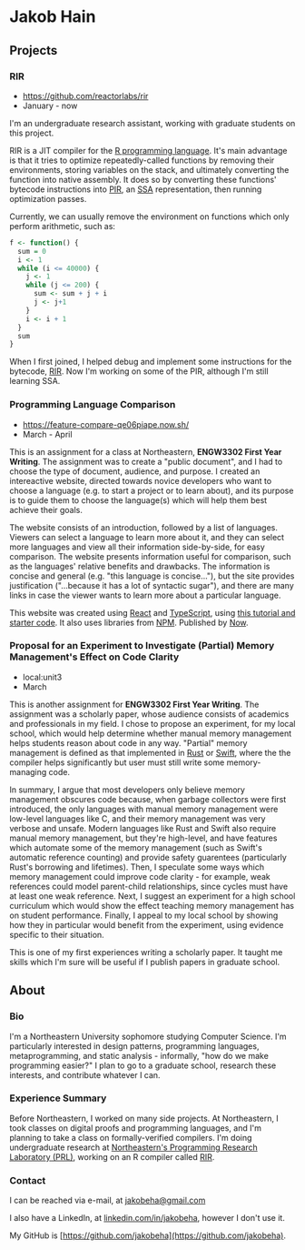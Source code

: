 # Jakob Hain

## Projects

### RIR

- https://github.com/reactorlabs/rir
- January - now

I'm an undergraduate research assistant, working with graduate students on this project.

RIR is a JIT compiler for the [R programming language](https://www.r-project.org/about.html). It's main advantage is that it tries to optimize repeatedly-called functions by removing their environments, storing variables on the stack, and ultimately converting the function into native assembly. It does so by converting these functions' bytecode instructions into [PIR](https://github.com/reactorlabs/rir/blob/master/documentation/pir.md), an [SSA](http://ssabook.gforge.inria.fr/latest/book.pdf) representation, then running optimization passes.

Currently, we can usually remove the environment on functions which only perform arithmetic, such as:

```r
f <- function() {
  sum = 0
  i <- 1
  while (i <= 40000) {
    j <- 1
    while (j <= 200) {
      sum <- sum + j + i
      j <- j+1
    }
    i <- i + 1
  }
  sum
}
```

When I first joined, I helped debug and implement some instructions for the bytecode, [RIR](https://github.com/reactorlabs/rir/blob/master/documentation/rir.md). Now I'm working on some of the PIR, although I'm still learning SSA.

### Programming Language Comparison

- https://feature-compare-qe06piape.now.sh/
- March - April

This is an assignment for a class at Northeastern, **ENGW3302 First Year Writing**. The assignment was to create a "public document", and I had to choose the type of document, audience, and purpose. I created an intereactive website, directed towards novice developers who want to choose a language (e.g. to start a project or to learn about), and its purpose is to guide them to choose the language(s) which will help them best achieve their goals.

The website consists of an introduction, followed by a list of languages. Viewers can select a language to learn more about it, and they can select more languages and view all their information side-by-side, for easy comparison. The website presents information useful for comparison, such as the languages' relative benefits and drawbacks. The information is concise and general (e.g. "this language is concise..."), but the site provides justification ("...because it has a lot of syntactic sugar"), and there are many links in case the viewer wants to learn more about a particular language.

This website was created using [React](https://reactjs.org/) and [TypeScript](https://www.typescriptlang.org/), using [this tutorial and starter code](https://github.com/Microsoft/TypeScript-React-Starter). It also uses libraries from [NPM](https://www.npmjs.com/). Published by [Now](https://zeit.co/now).

### Proposal for an Experiment to Investigate (Partial) Memory Management's Effect on Code Clarity

- local:unit3
- March

This is another assignment for **ENGW3302 First Year Writing**. The assignment was a scholarly paper, whose audience consists of academics and professionals in my field. I chose to propose an experiment, for my local school, which would help determine whether manual memory management helps students reason about code in any way. "Partial" memory management is defined as that implemented in [Rust](https://www.rust-lang.org/) or [Swift](https://swift.org/), where the the compiler helps significantly but user must still write some memory-managing code.

In summary, I argue that most developers only believe memory management obscures code because, when garbage collectors were first introduced, the only languages with manual memory management were low-level languages like C, and their memory management was very verbose and unsafe. Modern languages like Rust and Swift also require manual memory management, but they're high-level, and have features which automate some of the memory management (such as Swift's automatic reference counting) and provide safety guarentees (particularly Rust's borrowing and lifetimes). Then, I speculate some ways which memory management could improve code clarity - for example, weak references could model parent-child relationships, since cycles must have at least one weak reference. Next, I suggest an experiment for a high school curriculum which would show the effect teaching memory management has on student performance. Finally, I appeal to my local school by showing how they in particular would benefit from the experiment, using evidence specific to their situation.

This is one of my first experiences writing a scholarly paper. It taught me skills which I'm sure will be useful if I publish papers in graduate school.

## About

### Bio

I'm a Northeastern University sophomore studying Computer Science. I'm particularly interested in design patterns, programming languages, metaprogramming, and static analysis - informally, "how do we make programming easier?" I plan to go to a graduate school, research these interests,
and contribute whatever I can.

### Experience Summary

Before Northeastern, I worked on many side projects. At Northeastern, I took classes on digital proofs and programming languages, and I'm planning to take a class on formally-verified compilers. I'm doing undergraduate research at [Northeastern's Programming Research Laboratory (PRL)](http://prl.ccs.neu.edu/), working on an R compiler called [RIR](https://github.com/reactorlabs/rir).

### Contact

I can be reached via e-mail, at [jakobeha@gmail.com](mailto:jakobeha@gmail.com)

I also have a LinkedIn, at [linkedin.com/in/jakobeha](https://linkedin.com/in/jakobeha), however I don't use it.

My GitHub is [https://github.com/jakobeha](https://github.com/jakobeha).
